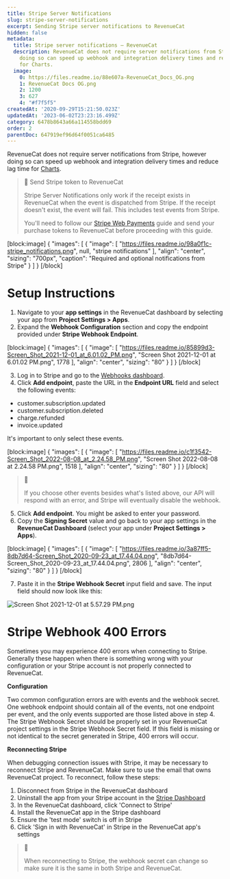 ```yaml
---
title: Stripe Server Notifications
slug: stripe-server-notifications
excerpt: Sending Stripe server notifications to RevenueCat
hidden: false
metadata:
  title: Stripe server notifications – RevenueCat
  description: RevenueCat does not require server notifications from Stripe, however
    doing so can speed up webhook and integration delivery times and reduce lag time
    for Charts.
  image:
    0: https://files.readme.io/88e607a-RevenueCat_Docs_OG.png
    1: RevenueCat Docs OG.png
    2: 1200
    3: 627
    4: "#f7f5f5"
createdAt: '2020-09-29T15:21:50.023Z'
updatedAt: '2023-06-02T23:23:16.499Z'
category: 6478b8643a66a114558bdd69
order: 2
parentDoc: 647919ef96d64f0051ca6485
---
```

RevenueCat does not require server notifications from Stripe, however doing so can speed up webhook and integration delivery times and reduce lag time for [Charts](doc:charts).

> 🚧 Send Stripe token to RevenueCat
> 
> Stripe Server Notifications only work if the receipt exists in RevenueCat when the event is dispatched from Stripe. If the receipt doesn't exist, the event will fail. This includes test events from Stripe.
> 
> You'll need to follow our [Stripe Web Payments](doc:stripe) guide and send your purchase tokens to RevenueCat before proceeding with this guide.

[block:image]
{
  "images": [
    {
      "image": [
        "https://files.readme.io/98a0f1c-stripe_notifications.png",
        null,
        "stripe notifications"
      ],
      "align": "center",
      "sizing": "700px",
      "caption": "Required and optional notifications from Stripe"
    }
  ]
}
[/block]

# Setup Instructions

1. Navigate to your **app settings** in the RevenueCat dashboard by selecting your app from **Project Settings > Apps**.
2. Expand the **Webhook Configuration** section and copy the endpoint provided under **Stripe Webhook Endpoint**.

[block:image]
{
  "images": [
    {
      "image": [
        "https://files.readme.io/85899d3-Screen_Shot_2021-12-01_at_6.01.02_PM.png",
        "Screen Shot 2021-12-01 at 6.01.02 PM.png",
        1778
      ],
      "align": "center",
      "sizing": "80"
    }
  ]
}
[/block]



3. Log in to Stripe and go to the [Webhooks dashboard](https://dashboard.stripe.com/webhooks).
4. Click **Add endpoint**, paste the URL in the **Endpoint URL** field and select the following events:

- customer.subscription.updated
- customer.subscription.deleted
- charge.refunded
- invoice.updated

It's important to only select these events.

[block:image]
{
  "images": [
    {
      "image": [
        "https://files.readme.io/c1f3542-Screen_Shot_2022-08-08_at_2.24.58_PM.png",
        "Screen Shot 2022-08-08 at 2.24.58 PM.png",
        1518
      ],
      "align": "center",
      "sizing": "80"
    }
  ]
}
[/block]



> 🚧 
> 
> If you choose other events besides what's listed above, our API will respond with an error, and Stripe will eventually disable the webhook.

5. Click **Add endpoint**. You might be asked to enter your password.
6. Copy the **Signing Secret** value and go back to your app settings in the **RevenueCat Dashboard** (select your app under **Project Settings > Apps**).

[block:image]
{
  "images": [
    {
      "image": [
        "https://files.readme.io/3a87ff5-8db7d64-Screen_Shot_2020-09-23_at_17.44.04.png",
        "8db7d64-Screen_Shot_2020-09-23_at_17.44.04.png",
        2806
      ],
      "align": "center",
      "sizing": "80"
    }
  ]
}
[/block]



7. Paste it in the **Stripe Webhook Secret** input field and save. The input field should now look like this:

![](https://files.readme.io/44eb66c-Screen_Shot_2021-12-01_at_5.57.29_PM.png "Screen Shot 2021-12-01 at 5.57.29 PM.png")



# Stripe Webhook 400 Errors

Sometimes you may experience 400 errors when connecting to Stripe. Generally these happen when there is something wrong with your configuration or your Stripe account is not properly connected to RevenueCat.

**Configuration**

Two common configuration errors are with events and the webhook secret.  
One webhook endpoint should contain all of the events, not one endpoint per event, and the only events supported are those listed above in step 4. The Stripe Webhook Secret should be properly set in your RevenueCat project settings in the Stripe Webhook Secret field. If this field is missing or not identical to the secret generated in Stripe, 400 errors will occur.

**Reconnecting Stripe**

When debugging connection issues with Stripe, it may be necessary to reconnect Stripe and RevenueCat. Make sure to use the email that owns RevenueCat project. To reconnect, follow these steps:

1. Disconnect from Stripe in the RevenueCat dashboard
2. Uninstall the app from your Stripe account in the [Stripe Dashboard](https://dashboard.stripe.com/settings/apps/com.revenuecat.customer)
3. In the RevenueCat dashboard, click 'Connect to Stripe'
4. Install the RevenueCat app in the Stripe dashboard
5. Ensure the 'test mode' switch is off in Stripe
6. Click 'Sign in with RevenueCat' in Stripe in the RevenueCat app's settings

> 🚧 
> 
> When reconnecting to Stripe, the webhook secret can change so make sure it is the same in both Stripe and RevenueCat.